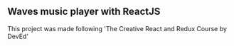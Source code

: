 ## Waves music player with ReactJS

This project was made following 'The Creative React and Redux Course by DevEd'
